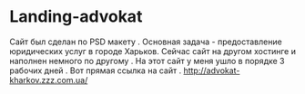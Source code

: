 # Landing-advokat


Сайт был сделан по PSD макету . Основная задача - предоставление юридических услуг в городе Харьков.
Сейчас сайт на другом хостинге и наполнен немного по другому . На этот сайт у меня ушло в порядке 3 рабочих дней . 
Вот прямая ссылка на сайт . 
http://advokat-kharkov.zzz.com.ua/